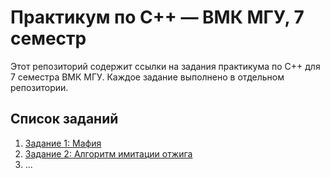 # Практикум по C++ — ВМК МГУ, 7 семестр

Этот репозиторий содержит ссылки на задания практикума по C++ для 7 семестра ВМК МГУ. Каждое задание выполнено в отдельном репозитории.

## Список заданий
1. [Задание 1: Мафия](https://github.com/ilystsov/mafia-game)
2. [Задание 2: Алгоритм имитации отжига](https://github.com/ilystsov/simulated-annealing)
3. ...